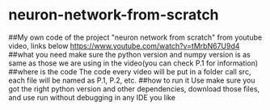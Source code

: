 # neuron-network-from-scratch
##My own code of the project "neuron network from scratch" from youtube video, links below
https://www.youtube.com/watch?v=tMrbN67U9d4
##what you need
make sure the python version and numpy version is as same as those we are using in the video(you can check P.1 for information)
##where is the code
The code every video will be put in a folder call src, each file will be named as P.1, P.2, etc.
##how to run it
Use make sure you got the right python version and other dependencies, download those files, and use run without debugging in any IDE you like
